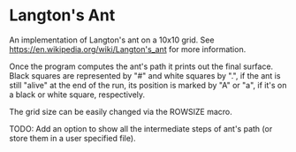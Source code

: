 # Langton's Ant

An implementation of Langton's ant on a 10x10 grid. See https://en.wikipedia.org/wiki/Langton's_ant for more information.

Once the program computes the ant's path it prints out the final surface. Black squares are represented by "#" and white squares by ".", if the ant is still "alive" at the end of the run, its position is marked by "A" or "a", if it's on a black or white square, respectively. 

The grid size can be easily changed via the ROWSIZE macro. 

TODO: Add an option to show all the intermediate steps of ant's path (or store them in a user specified file). 
 
